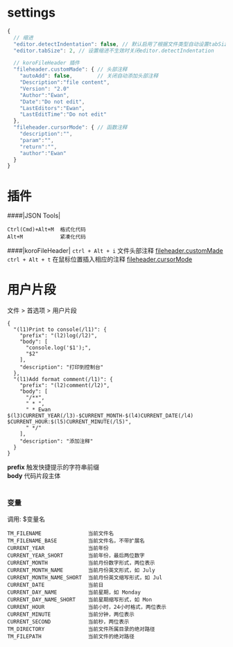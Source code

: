 
# settings
```js
{
  // 缩进
  "editor.detectIndentation": false, // 默认启用了根据文件类型自动设置tabSize
  "editor.tabSize": 2, // 设置缩进不生效时关闭editor.detectIndentation

  // koroFileHeader 插件
  "fileheader.customMade": { // 头部注释
    "autoAdd": false,        // 关闭自动添加头部注释
    "Description":"file content",
    "Version": "2.0"
    "Author":"Ewan",
    "Date":"Do not edit",
    "LastEditors":"Ewan",
    "LastEditTime":"Do not edit"    
  },
  "fileheader.cursorMode": { // 函数注释
    "description":"",
    "param":"",
    "return":"",
    "author":"Ewan"
  }
}
```
# 插件
####|JSON Tools|
```table
Ctrl(Cmd)+Alt+M  格式化代码
Alt+M            紧凑化代码
```
####|koroFileHeader| 
`ctrl + Alt + i`  文件头部注释 [fileheader.customMade](?id=settings)<br>
`ctrl + Alt + t`  在鼠标位置插入相应的注释 [fileheader.cursorMode](?id=settings)<br>

# 用户片段
文件 > 首选项 > 用户片段
```ornament
{
  "(l1)Print to console(/l1)": {
    "prefix": "(l2)log(/l2)",
    "body": [
      "console.log('$1');",
      "$2"
    ],
    "description": "打印到控制台"
  },
  "(l1)Add format comment(/l1)": {
    "prefix": "(l2)comment(/l2)",
    "body": [
      "/**",
      " * ",
      " * Ewan $(l3)CURRENT_YEAR(/l3)-$CURRENT_MONTH-$(l4)CURRENT_DATE(/l4) $CURRENT_HOUR:$(l5)CURRENT_MINUTE(/l5)",
      " */"
    ],
    "description": "添加注释"
  }
}
```
**prefix** 触发快捷提示的字符串前缀<br>
**body** 代码片段主体<br><br>
### 变量
调用: $变量名 
```table
TM_FILENAME               当前文件名
TM_FILENAME_BASE          当前文件名，不带扩展名
CURRENT_YEAR              当前年份
CURRENT_YEAR_SHORT        当前年份，最后两位数字
CURRENT_MONTH             当前月份数字形式，两位表示
CURRENT_MONTH_NAME        当前月份英文形式，如 July
CURRENT_MONTH_NAME_SHORT  当前月份英文缩写形式，如 Jul
CURRENT_DATE              当前日
CURRENT_DAY_NAME          当前星期，如 Monday
CURRENT_DAY_NAME_SHORT    当前星期缩写形式，如 Mon
CURRENT_HOUR              当前小时，24小时格式，两位表示
CURRENT_MINUTE            当前分钟，两位表示
CURRENT_SECOND            当前秒，两位表示
TM_DIRECTORY              当前文件所属目录的绝对路径
TM_FILEPATH               当前文件的绝对路径
```